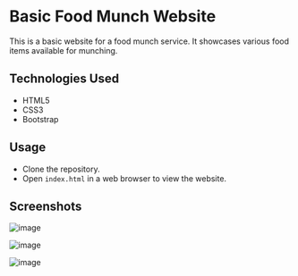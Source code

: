 # Basic Food Munch Website

This is a basic website for a food munch service. It showcases various food items available for munching.

## Technologies Used

- HTML5
- CSS3
- Bootstrap

## Usage

- Clone the repository.
- Open `index.html` in a web browser to view the website.
## Screenshots

![image](https://github.com/PVHarika/Food_Munch_website/assets/147228955/676eb760-d3e1-4c53-a76b-0711d3397da0)

![image](https://github.com/PVHarika/Food_Munch_website/assets/147228955/88101f50-d530-4a56-b2e7-9feaab8e1b8b)

![image](https://github.com/PVHarika/Food_Munch_website/assets/147228955/6329f8c9-5d08-4cc1-962b-eca4b42b4c07)


